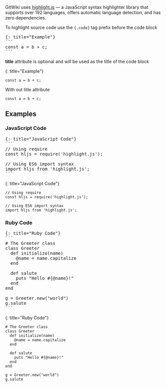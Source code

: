 GitWiki uses [highlight.js](https://highlightjs.org/) — a JavaScript syntax highlighter library that supports over 192 languages, offers automatic language detection, and has zero dependencies.

To highlight source code use the `{.code}` tag prefix before the code block

<pre>
{: title="Example"}
```
const a = b + c;
```
</pre>

**title** attribute is optional and will be used as the title of the code block

{: title="Example"}
```
const a = b + c;
```

With out title attribute

```
const a = b + c;
```

## Examples

### JavaScript Code

<pre>
{: title="JavaScript Code"}
```
// Using require
const hljs = require('highlight.js');

// Using ES6 import syntax
import hljs from 'highlight.js';
```
</pre>

{: title="JavaScript Code"}
```
// Using require
const hljs = require('highlight.js');

// Using ES6 import syntax
import hljs from 'highlight.js';
```

### Ruby Code

<pre>
{: title="Ruby Code"}
```
# The Greeter class
class Greeter
  def initialize(name)
    @name = name.capitalize
  end

  def salute
    puts "Hello #{@name}!"
  end
end

g = Greeter.new("world")
g.salute
```
</pre>

{: title="Ruby Code"}
```
# The Greeter class
class Greeter
  def initialize(name)
    @name = name.capitalize
  end

  def salute
    puts "Hello #{@name}!"
  end
end

g = Greeter.new("world")
g.salute
```
